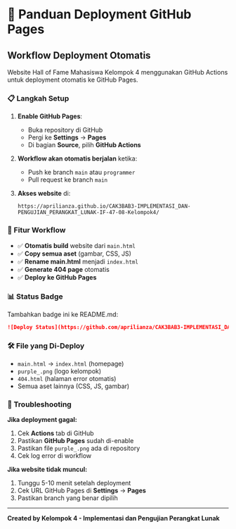 # 🚀 Panduan Deployment GitHub Pages

## Workflow Deployment Otomatis

Website Hall of Fame Mahasiswa Kelompok 4 menggunakan GitHub Actions untuk deployment otomatis ke GitHub Pages.

### 📋 Langkah Setup

1. **Enable GitHub Pages**:
   - Buka repository di GitHub
   - Pergi ke **Settings** → **Pages**  
   - Di bagian **Source**, pilih **GitHub Actions**

2. **Workflow akan otomatis berjalan** ketika:
   - Push ke branch `main` atau `programmer`
   - Pull request ke branch `main`

3. **Akses website** di: 
   ```
   https://aprilianza.github.io/CAK3BAB3-IMPLEMENTASI_DAN-PENGUJIAN_PERANGKAT_LUNAK-IF-47-08-Kelompok4/
   ```

### 🔧 Fitur Workflow

- ✅ **Otomatis build** website dari `main.html`
- ✅ **Copy semua aset** (gambar, CSS, JS)
- ✅ **Rename main.html** menjadi `index.html`
- ✅ **Generate 404 page** otomatis
- ✅ **Deploy ke GitHub Pages**

### 📊 Status Badge

Tambahkan badge ini ke README.md:
```markdown
![Deploy Status](https://github.com/aprilianza/CAK3BAB3-IMPLEMENTASI_DAN-PENGUJIAN_PERANGKAT_LUNAK-IF-47-08-Kelompok4/workflows/Deploy%20Hall%20of%20Fame%20Website/badge.svg)
```

### 🛠️ File yang Di-Deploy

- `main.html` → `index.html` (homepage)
- `purple_.png` (logo kelompok)
- `404.html` (halaman error otomatis)
- Semua aset lainnya (CSS, JS, gambar)

### 📝 Troubleshooting

**Jika deployment gagal:**
1. Cek **Actions** tab di GitHub
2. Pastikan **GitHub Pages** sudah di-enable
3. Pastikan file `purple_.png` ada di repository
4. Cek log error di workflow

**Jika website tidak muncul:**
1. Tunggu 5-10 menit setelah deployment
2. Cek URL GitHub Pages di **Settings** → **Pages**
3. Pastikan branch yang benar dipilih

---
**Created by Kelompok 4 - Implementasi dan Pengujian Perangkat Lunak**